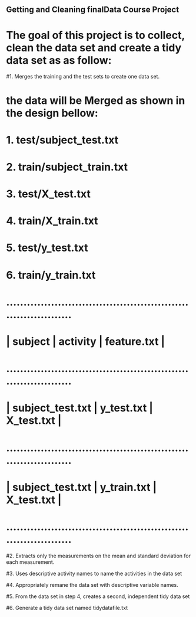 ## Getting and Cleaning finalData Course Project

# The goal of this project is to collect, clean the data set and create a tidy data set as as follow:

#1. Merges the training and the test sets to create one data set.
# the data will be Merged as shown in the design bellow:

#  1. test/subject_test.txt
#  2. train/subject_train.txt
#  3. test/X_test.txt
#  4. train/X_train.txt
#  5. test/y_test.txt
#  6. train/y_train.txt


# ........................................................................
# |            subject         |     activity       |   feature.txt      |  
# ........................................................................
# |     subject_test.txt       |    y_test.txt      |   X_test.txt       |
# ........................................................................
# |      subject_test.txt      |   y_train.txt      |   X_test.txt       | 
# ........................................................................


#2. Extracts only the measurements on the mean and standard deviation for each measurement. 

#3. Uses descriptive activity names to name the activities in the data set

#4. Appropriately remane the data set with descriptive variable names. 

#5. From the data set in step 4, creates a second, independent tidy data set 

#6. Generate a tidy data set named tidydatafile.txt